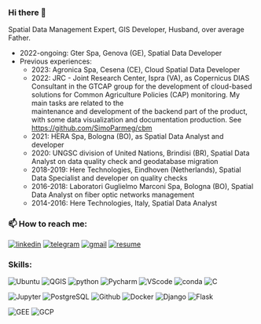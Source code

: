 ### Hi there 👋

<!--
**SimoParmeg/SimoParmeg** is a ✨ _special_ ✨ repository because its `README.md` (this file) appears on your GitHub profile.

Here are some ideas to get you started:

- 🔭 I’m currently working on ...
- 🌱 I’m currently learning ...
- 👯 I’m looking to collaborate on ...
- 🤔 I’m looking for help with ...
- 💬 Ask me about ...
- 📫 How to reach me: ...
- 😄 Pronouns: ...
- ⚡ Fun fact: ...
-->
Spatial Data Management Expert, GIS Developer, Husband, over average Father.
- 2022-ongoing: Gter Spa, Genova (GE), Spatial Data Developer 
- Previous experiences:
  - 2023: Agronica Spa, Cesena (CE), Cloud Spatial Data Developer
  -  2022: JRC - Joint Research Center, Ispra (VA), as Copernicus DIAS Consultant in the GTCAP group for the development of cloud-based solutions for Common Agriculture Policies (CAP) monitoring. My main tasks are related to the     
  maintenance and development of the backend part of the product, with some data visualization and documentation production. See https://github.com/SimoParmeg/cbm
  -  2021: HERA Spa, Bologna (BO), as Spatial Data Analyst and developer
  -  2020: UNGSC division of United Nations, Brindisi (BR), Spatial Data Analyst on data quality check and geodatabase migration
  -  2018-2019: Here Technologies, Eindhoven (Netherlands), Spatial Data Specialist and developer on quality checks
  -  2016-2018: Laboratori Guglielmo Marconi Spa, Bologna (BO), Spatial Data Analyst on fiber optic networks management
  -  2014-2016: Here Technologies, Italy, Spatial Data Analyst

### 📫 How to reach me: 
[<img alt="linkedin" src="https://img.shields.io/badge/Linked_In-0077B5?style=for-the-badge&logo=LinkedIn&logoColor=white" style="max-width: 100%;" />](https://www.linkedin.com/in/simone-parmeggiani/)  [<img alt="telegram" src="https://img.shields.io/badge/-Telegram-lightblue?style=for-the-badge&logo=telegram" style="max-width: 100%;"/>](https://t.me/Strategies_Against_Architecture) [<img alt="gmail" src="https://img.shields.io/badge/-Gmail-white?style=for-the-badge&logo=gmail" style="max-width: 100%;"/>](mailto:parmeggiani.simone@gmail.com?subject=GitHub) [<img alt="resume" src="https://img.shields.io/badge/Resume-4285F4?style=for-the-badge&logo=read-the-docs&logoColor=white" style="max-width: 100%;" />]([https://drive.google.com/file/d/1vjEowjCz1kVGvW_hNRzpQ1katyarPH0l/view?usp=drive_link])

### Skills:
![Ubuntu](https://img.shields.io/badge/Linux-red?style=for-the-badge&logo=linux&logoColor=black)  ![QGIS](https://img.shields.io/badge/-QGIS-grey?style=for-the-badge&logo=qgis&link=https://qgis.org/en/site/) ![python](https://img.shields.io/badge/-Python-blue?style=for-the-badge&logo=python&logoColor=gold)  ![Pycharm](https://img.shields.io/badge/-PyCharm-008080?style=for-the-badge&logo=pycharm&logoColor=green&link=https://www.jetbrains.com/pycharm/) ![VScode](https://img.shields.io/badge/-VScode-181717?style=for-the-badge&logo=visual-studio-code&logoColor=blue&link=https://visualstudio.microsoft.com/) ![conda](https://img.shields.io/badge/-conda-grey?style=for-the-badge&logo=anaconda)  ![C](https://img.shields.io/badge/-%20%20C%20%20-00599C?style=for-the-badge&logo=C)

![Jupyter](https://img.shields.io/badge/-Jupyter-008080?style=for-the-badge&logo=jupyter)  ![PostgreSQL](https://img.shields.io/badge/-PostgreSQL-336791?style=for-the-badge&&logo=postgresql&logoColor=white)   ![Github](https://img.shields.io/badge/-GitHub-181717?style=for-the-badge&logo=github&link=https://github.com/SimoParmeg)  ![Docker](https://img.shields.io/badge/-Docker-lightblue?style=for-the-badge&logo=docker) ![Django](https://img.shields.io/badge/-Django-darkgreen?style=for-the-badge&logo=django&logoColor=white&link=https://www.djangoproject.com/) ![Flask](https://img.shields.io/badge/-Flask-181717?style=for-the-badge&logo=flask&logoColor=white&link=https://flask.palletsprojects.com/en/2.2.x/) 

![GEE](https://img.shields.io/badge/-GEE-blue?style=for-the-badge&logo=google-earth-engine&logoColor=white&link=https://earthengine.google.com/) ![GCP](https://img.shields.io/badge/-gcloud-yellow?style=for-the-badge&logo=google-cloud&link=https://earthengine.google.com/)

